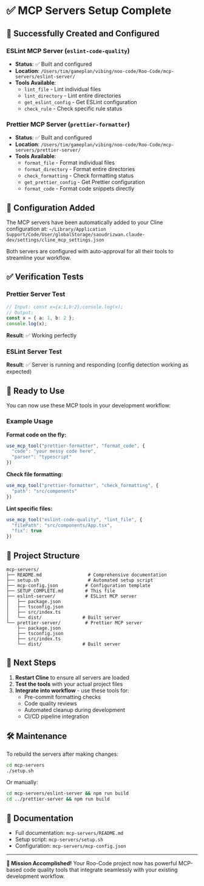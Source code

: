 # ✅ MCP Servers Setup Complete

## 🎉 Successfully Created and Configured

### ESLint MCP Server (`eslint-code-quality`)
- **Status**: ✅ Built and configured
- **Location**: `/Users/tim/gameplan/vibing/noo-code/Roo-Code/mcp-servers/eslint-server/`
- **Tools Available**:
  - `lint_file` - Lint individual files
  - `lint_directory` - Lint entire directories
  - `get_eslint_config` - Get ESLint configuration
  - `check_rule` - Check specific rule status

### Prettier MCP Server (`prettier-formatter`)
- **Status**: ✅ Built and configured
- **Location**: `/Users/tim/gameplan/vibing/noo-code/Roo-Code/mcp-servers/prettier-server/`
- **Tools Available**:
  - `format_file` - Format individual files
  - `format_directory` - Format entire directories
  - `check_formatting` - Check formatting status
  - `get_prettier_config` - Get Prettier configuration
  - `format_code` - Format code snippets directly

## 🔧 Configuration Added

The MCP servers have been automatically added to your Cline configuration at:
`~/Library/Application Support/Code/User/globalStorage/saoudrizwan.claude-dev/settings/cline_mcp_settings.json`

Both servers are configured with auto-approval for all their tools to streamline your workflow.

## ✅ Verification Tests

### Prettier Server Test
```typescript
// Input: const x={a:1,b:2};console.log(x);
// Output: 
const x = { a: 1, b: 2 };
console.log(x);
```
**Result**: ✅ Working perfectly

### ESLint Server Test
**Result**: ✅ Server is running and responding (config detection working as expected)

## 🚀 Ready to Use

You can now use these MCP tools in your development workflow:

### Example Usage

**Format code on the fly:**
```javascript
use_mcp_tool("prettier-formatter", "format_code", {
  "code": "your messy code here",
  "parser": "typescript"
})
```

**Check file formatting:**
```javascript
use_mcp_tool("prettier-formatter", "check_formatting", {
  "path": "src/components"
})
```

**Lint specific files:**
```javascript
use_mcp_tool("eslint-code-quality", "lint_file", {
  "filePath": "src/components/App.tsx",
  "fix": true
})
```

## 📁 Project Structure

```
mcp-servers/
├── README.md                 # Comprehensive documentation
├── setup.sh                  # Automated setup script
├── mcp-config.json          # Configuration template
├── SETUP_COMPLETE.md        # This file
├── eslint-server/           # ESLint MCP server
│   ├── package.json
│   ├── tsconfig.json
│   ├── src/index.ts
│   └── dist/               # Built server
└── prettier-server/         # Prettier MCP server
    ├── package.json
    ├── tsconfig.json
    ├── src/index.ts
    └── dist/               # Built server
```

## 🔄 Next Steps

1. **Restart Cline** to ensure all servers are loaded
2. **Test the tools** with your actual project files
3. **Integrate into workflow** - use these tools for:
   - Pre-commit formatting checks
   - Code quality reviews
   - Automated cleanup during development
   - CI/CD pipeline integration

## 🛠️ Maintenance

To rebuild the servers after making changes:
```bash
cd mcp-servers
./setup.sh
```

Or manually:
```bash
cd mcp-servers/eslint-server && npm run build
cd ../prettier-server && npm run build
```

## 📖 Documentation

- Full documentation: `mcp-servers/README.md`
- Setup script: `mcp-servers/setup.sh`
- Configuration: `mcp-servers/mcp-config.json`

---

**🎯 Mission Accomplished!** Your Roo-Code project now has powerful MCP-based code quality tools that integrate seamlessly with your existing development workflow.
